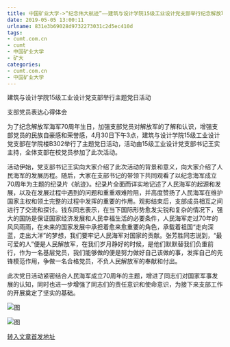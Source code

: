 ```yaml
---
title: 中国矿业大学->“纪念伟大航迹”——建筑与设计学院15级工业设计党支部举行纪念解放军海军70周年生日主题党日活动  | cumt.com.cn
date: 2019-05-05 13:00:11
urlname: 831e3b69028d9732273031c2d5ec410d
tags: 
- cumt.com.cn
- cumt
- 中国矿业大学
- 矿大
categories:
- cumt.com.cn
- 中国矿业大学
---
```


建筑与设计学院15级工业设计党支部举行主题党日活动

支部党员表达心得体会

为了纪念解放军海军70周年生日，加强支部党员对解放军的了解和认识，增强支部党员的民族自豪感和荣誉感，4月30日下午3点，建筑与设计学院15级工业设计党支部在学院楼B302举行了主题党日活动，活动由15级工业设计党支部书记王实主持，全体支部在校党员参加了此次活动。

活动伊始，党支部书记王实向大家介绍了此次活动的背景和意义，向大家介绍了人民海军的发展历程。随后，大家在支部书记的带领下共同观看了以纪念海军成立70周年为主题的纪录片《航迹》。纪录片全面而详实地记述了人民海军的起源和发展，以及在发展过程中遇到的问题和重重艰难险阻，并高度赞扬了人民海军在维护国家主权和领土完整的过程中发挥的重要的作用。观影结束后，支部成员相互之间进行了交流和探讨。钱东同志表示，在当下国际形势愈发尖锐和复杂的情况下，强大的国防是保证国家经济发展和人民幸福生活的必要条件，人民海军走过70年的风风雨雨，在未来的国家发展中承担着愈来愈重要的角色，承载着祖国“走向深蓝，走出大洋”的梦想，我们要牢记人民海军对国家的贡献。张芳胜同志说到，“最可爱的人”便是人民解放军，在我们岁月静好的时候，是他们默默替我们负重前行，作为一名基层党员，我们能够做的便是努力做好自己该做的事，发挥自己的先锋模范作用，争做一名合格党员，不负人民解放军的奉献和付出。

此次党日活动紧密结合人民海军成立70周年的主题，增进了同志们对国家军事发展的认知，同时也进一步增强了同志们的责任意识和使命意识，为接下来支部工作的开展奠定了坚实的基础。

![图](http://art.cumt.edu.cn/_upload/article/images/29/4d/8abfd4524bf987228b9b34257228/a7321e59-9628-4531-b586-66ba3dcb25a8.jpg)

![图](http://art.cumt.edu.cn/_upload/article/images/29/4d/8abfd4524bf987228b9b34257228/df49f431-06f1-444d-a97a-7c3a6313d6e3.jpg)

[转入文章首发地址](http://xwzx.cumt.edu.cn/fb/87/c523a523143/page.htm)
